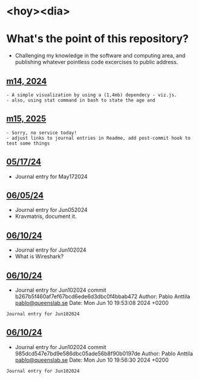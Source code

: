 # &lt;hoy&gt;&lt;dia&gt;

# What's the point of this repository?

- Challenging my knowledge in the software and computing area, and publishing whatever pointless code excercises to public address.

## [m14, 2024](./m1424)
    - A simple visualization by using a (1,4mb) dependecy - viz.js.
    - also, using stat command in bash to state the age and


## [m15, 2025](./m1525)
    - Sorry, no service today!
    - adjust links to journal entries in Readme, add post-commit hook to test some things

## [05/17/24](,/May172024/)
   - Journal entry for May172024

## [06/05/24](./Jun052024/)
   - Journal entry for Jun052024
   - Kravmatris, document it.

## [06/10/24](./Jun102024/)
   - Journal entry for Jun102024
   - What is Wireshark?

## [06/10/24](/Jun102024/)
   - Journal entry for Jun102024
commit b267b5f460af7ef67bcd6ede6d3dbc0f4bbab472
Author: Pablo Anttila <pablo@queenslab.se>
Date:   Mon Jun 10 19:53:08 2024 +0200

    Journal entry for Jun102024


## [06/10/24](/Jun102024/)
   - Journal entry for Jun102024
commit 985dcd547e7bd9e586dbc05ade56b8f90b0197de
Author: Pablo Anttila <pablo@queenslab.se>
Date:   Mon Jun 10 19:56:30 2024 +0200

    Journal entry for Jun102024
